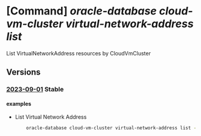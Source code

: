 # [Command] _oracle-database cloud-vm-cluster virtual-network-address list_

List VirtualNetworkAddress resources by CloudVmCluster

## Versions

### [2023-09-01](/Resources/mgmt-plane/L3N1YnNjcmlwdGlvbnMve30vcmVzb3VyY2Vncm91cHMve30vcHJvdmlkZXJzL29yYWNsZS5kYXRhYmFzZS9jbG91ZHZtY2x1c3RlcnMve30vdmlydHVhbG5ldHdvcmthZGRyZXNzZXM=/2023-09-01.xml) **Stable**

<!-- mgmt-plane /subscriptions/{}/resourcegroups/{}/providers/oracle.database/cloudvmclusters/{}/virtualnetworkaddresses 2023-09-01 -->

#### examples

- List Virtual Network Address
    ```bash
        oracle-database cloud-vm-cluster virtual-network-address list --cloudvmclustername <VM cluster name> --resource-group <resource group>
    ```
